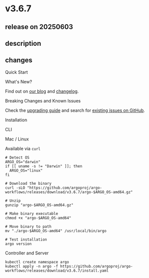 # v3.6.7

## release on 20250603
## description
## changes
Quick Start

What's New?

Find out on <a href="https://blog.argoproj.io" rel="nofollow">our blog</a> and <a href="https://github.com/argoproj/argo-workflows/blob/main/CHANGELOG.md">changelog</a>.

Breaking Changes and Known Issues

Check the <a href="https://argo-workflows.readthedocs.io/en/latest/upgrading/" rel="nofollow">upgrading guide</a> and search for <a href="https://github.com/argoproj/argo-workflows/issues">existing issues on GitHub</a>.

Installation

CLI

Mac / Linux

Available via <code>curl</code>

    # Detect OS
    ARGO_OS="darwin"
    if [[ uname -s != "Darwin" ]]; then
      ARGO_OS="linux"
    fi

    # Download the binary
    curl -sLO "https://github.com/argoproj/argo-workflows/releases/download/v3.6.7/argo-$ARGO_OS-amd64.gz"

    # Unzip
    gunzip "argo-$ARGO_OS-amd64.gz"

    # Make binary executable
    chmod +x "argo-$ARGO_OS-amd64"

    # Move binary to path
    mv "./argo-$ARGO_OS-amd64" /usr/local/bin/argo

    # Test installation
    argo version

Controller and Server

    kubectl create namespace argo
    kubectl apply -n argo -f https://github.com/argoproj/argo-workflows/releases/download/v3.6.7/install.yaml


